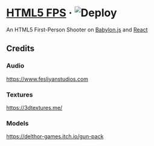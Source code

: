 # [HTML5 FPS](https://fps.csarko.sh)  &middot; ![Deploy](https://github.com/csarkosh/html5-fps/workflows/Deploy/badge.svg?branch=master)

An HTML5 First-Person Shooter on [Babylon.js](https://www.babylonjs.com/) and [React](https://reactjs.org/)

## Credits

### Audio
https://www.fesliyanstudios.com

### Textures
https://3dtextures.me/

### Models
https://delthor-games.itch.io/gun-pack
